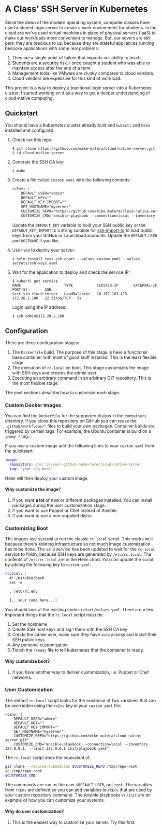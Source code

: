 # A Class' SSH Server in Kubernetes 

Since the dawn of the modern operating system, computer classes have used a shared login server to create a work environment for students. In the cloud era we've used virtual machines in place of physical servers (IaaS) to make our workloads more convenient to manage. But, our severs are still *pets*, they are precious to us, because they are stateful appliances running bespoke applications with some real problems: 

1. They are a single point of failure that impacts our ability to teach. 
1. Students are a security risk. I once caught a student who was able to maintain access after the end of a term. 
1. Management tools like VMware are clunky compared to cloud vendors. 
1. Cloud vendors are expensive for this kind of workload. 

This project is a way to deploy a traditional login server into a Kubernetes cluster. I started working on it as a way to get a deeper understanding of cloud-native computing.
 
## Quickstart 

You should have a Kubernetes cluster already built and `kubectl` and `helm` installed and configured. 

1. Check out this repo: 

    ```console
    $ git clone https://github.com/mike-matera/cloud-native-server.git
    $ cd cloud-native-server
    ```

2. Generate the SSH CA key: 

    ```console
    $ make
    ```

3. Create a file called `custom.yaml` with the following contents: 

    ```yaml
    rcEnv: |
        DEFAULT_USER="admin" 
        DEFAULT_KEY=""
        DEFAULT_KEY_IMPORT=""
        SET_HOSTNAME="myserver"
        CUSTOMIZE_REPO="https://github.com/mike-matera/cloud-native-server.git"
        CUSTOMIZE_CMD="ansible-playbook --connection=local --inventory 127.0.0.1, --limit 127.0.0.1 init/playbook.yaml"
    ```

    Update the `DEFAULT_KEY` variable to hold your SSH public key or the `DEFAULT_KEY_IMPORT` to a string suitable for [ssh-import-id](https://manpages.ubuntu.com/manpages/jammy/man1/ssh-import-id.1.html) to load public keys from your GitHub or Launchpad accounts. Update the `DEFAULT_USER` and `HOSTNAME` if you like. 

4. Use `helm` to deploy your server: 

    ```console 
    $ helm install test-ssh chart --values custom.yaml --values secrets/ssh-keys.yaml
    ```

5. Wait for the application to deploy and check the service IP:

    ```console
    $ kubectl get service
    NAME                    TYPE           CLUSTER-IP       EXTERNAL-IP    PORT(S)        AGE
    test-ssh-cloud-server   LoadBalancer   10.152.183.173   172.20.2.100   22:31456/TCP   5s
    ```

    Login using the IP address:

    ```console
    $ ssh admin@172.20.2.100
    ```

## Configuration 

There are three configuration stages:

1. The `Dockerfile` build. The purpose of this stage is have a functional base container with most of good stuff installed. This is the least flexible stage. 
1. The execution of `rc.local` on boot. This stage customizes the image with SSH keys and creates the admin user. 
1. Executing an arbitrary command in an arbitrary GIT repository. This is the most flexible stage. 

The next sections describe how to customize each stage. 

### Custom Docker Images 

You can find the `Dockerfile` for the supported distros in the `containers` directory. If you clone this repository on GitHub you can reuse the `.github/workflows/*` files to build your own packages. Container builds are triggered by certain tags. For example, the Ubuntu container is build on a `jammy-*` tag. 

If you use a custom image add the following lines to your `custom.yaml` from the quickstart:

```yaml
image:
  repository: ghcr.io/your-github-name-here/cloud-native-server
  tag: "your-tag-here"
```

Helm will then deploy your custom image. 

#### Why customize the image? 

1. If you want **a lot** of new or different packages installed. You can install packages during the user customization stage. 
1. If you want to use Puppet or Chef instead of Ansible.
1. If you want to use a non-supplied distro. 
 
### Customizing Boot 

The images use `systemd` to run the classic `rc.local` script. This works well because there's existing infrastructure so not much image customization has to be done. The `sshd` service has been updated to wait for the `rc-local` service to finish, because SSH keys are generated by `/etc/rc.local`. The contents of `/etc/rc.local` are in the Helm chart. You can update the script by adding the following key to `custom.yaml`:

```yaml
rcLocal: |
  #! /usr/bin/bash
  set -e 

  . /etc/rc.env 
  
  [...your code here...]
```

You should look at the existing code in `chart/values.yaml`. There are a few important things that the `rc.local` script must do: 

1. Set the hostname 
1. Create SSH host keys and sign them with the SSH CA key 
1. Create the admin user, make sure they have `sudo` access and install their SSH public keys 
1. Any personal customization 
1. Touch the `/ready` file to tell kubernetes that the container is ready. 

#### Why customize boot? 

1. If you have another way to deliver customization, i.e. Puppet or Chef networks.

### User Customization 

The default `rc.local` script looks for the existence of two variables that can be overridden using the `rcEnv` key in your `custom.yaml` file: 

```
rcEnv: |
    DEFAULT_USER="admin" 
    DEFAULT_KEY=""
    DEFAULT_KEY_IMPORT=""
    SET_HOSTNAME="myserver"
    CUSTOMIZE_REPO="https://github.com/mike-matera/cloud-native-server.git"
    CUSTOMIZE_CMD="ansible-playbook --connection=local --inventory 127.0.0.1, --limit 127.0.0.1 init/playbook.yaml"
```

The `rc.local` script does the equivalent of: 

```bash 
git clone --recurse-submodules $CUSTOMIZE_REPO /tmp/repo-root
cd /tmp/repo-root 
$CUSTOMIZE_CMD
```

The commands are run as the user `$DEFAULT_USER`, not `root`. The variables from `rcEnv` are defined so you can add variables to `rcEnv` that are used by your custom repository command. The Ansible playbooks in `/init` are an example of how you can customize your systems.  

#### Why do user customization? 

1. This is the easiest way to customize your server. Try this first. 


